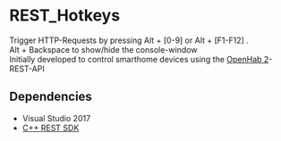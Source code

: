 # REST_Hotkeys
Trigger HTTP-Requests by pressing Alt + [0-9] or Alt + [F1-F12] . \
Alt + Backspace to show/hide the console-window \
Initially developed to control smarthome devices using the [OpenHab 2](https://github.com/openhab)-REST-API

## Dependencies
- Visual Studio 2017 
- [C++ REST SDK](https://github.com/Microsoft/cpprestsdk)
